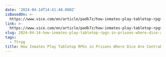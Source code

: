 ```yaml
---
date: '2024-04-14T14:41:48.000Z'
isBasedOn: >-
  https://www.vice.com/en/article/padk7z/how-inmates-play-tabletop-rpgs-in-prisons-where-dice-are-contraband
link: >-
  https://www.vice.com/en/article/padk7z/how-inmates-play-tabletop-rpgs-in-prisons-where-dice-are-contraband
slug: 2024-04-14-how-inmates-play-tabletop-rpgs-in-prisons-where-dice-are-contraband
tags:
  - Ttrpg
title: How Inmates Play Tabletop RPGs in Prisons Where Dice Are Contraband
---
```


